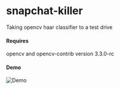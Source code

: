 # snapchat-killer
Taking opencv haar classifier to a test drive

#### Requires
opencv and opencv-contrib version 3.3.0-rc

#### Demo
![Demo](/snap.gif?raw=true "Snap demo")
